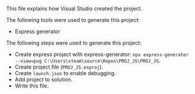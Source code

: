 This file explains how Visual Studio created the project.

The following tools were used to generate this project:
- Express generator

The following steps were used to generate this project:
- Create express project with express-generator: `npx express-generator --view=pug C:\Users\steam\source\Repos\PROJ_JS\PROJ_JS`.
- Create project file (`PROJ_JS.esproj`).
- Create `launch.json` to enable debugging.
- Add project to solution.
- Write this file.
